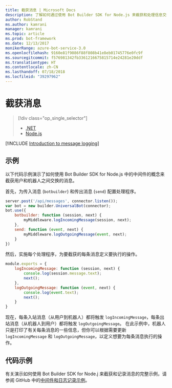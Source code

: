 ```yaml
---
title: 截获消息 | Microsoft Docs
description: 了解如何通过使用 Bot Builder SDK for Node.js 来截获和处理信息交换，以创建日志或其他记录。
author: RobStand
ms.author: kamrani
manager: kamrani
ms.topic: article
ms.prod: bot-framework
ms.date: 12/13/2017
monikerRange: azure-bot-service-3.0
ms.openlocfilehash: 9160e81f9086f88f808b41e8eb01745776e0fc9f
ms.sourcegitcommit: f576981342fb3361216675815714e24281e20ddf
ms.translationtype: HT
ms.contentlocale: zh-CN
ms.lasthandoff: 07/18/2018
ms.locfileid: "39297962"
---
```

# <a name="intercept-messages"></a>截获消息
> [!div class="op_single_selector"]
> - [.NET](../dotnet/bot-builder-dotnet-middleware.md)
> - [Node.js](../nodejs/bot-builder-nodejs-intercept-messages.md)

[!INCLUDE [Introduction to message logging](../includes/snippet-message-logging-intro.md)]

## <a name="example"></a>示例

以下代码示例演示了如何使用 Bot Builder SDK for Node.js 中的中间件的概念来截获用户和机器人之间交换的消息。 

首先，为传入消息 (`botbuilder`) 和传出消息 (`send`) 配置处理程序。

```javascript
server.post('/api/messages', connector.listen());
var bot = new builder.UniversalBot(connector);
bot.use({
    botbuilder: function (session, next) {
        myMiddleware.logIncomingMessage(session, next);
    },
    send: function (event, next) {
        myMiddleware.logOutgoingMessage(event, next);
    }
})
```

然后，实施每个处理程序，为要截获的每条消息定义要执行的操作。

```javascript
module.exports = {
    logIncomingMessage: function (session, next) {
        console.log(session.message.text);
        next();
    },
    logOutgoingMessage: function (event, next) {
        console.log(event.text);
        next();
    }
}
```

现在，每条入站消息（从用户到机器人）都将触发 `logIncomingMessage`，每条出站消息（从机器人到用户）都将触发 `logOutgoingMessage`。
在此示例中，机器人只是打印了有关每条消息的一些信息，但你可以根据需要更新 `logIncomingMessage` 和 `logOutgoingMessage`，以定义想要为每条消息执行的操作。 

## <a name="sample-code"></a>代码示例

有关演示如何使用 Bot Builder SDK for Node.j 来截获和记录消息的完整示例，请参阅 GitHub 中的<a href="https://github.com/Microsoft/BotBuilder-Samples/tree/master/Node/capability-middlewareLogging" target="_blank">中间件和日志记录示例</a>。
